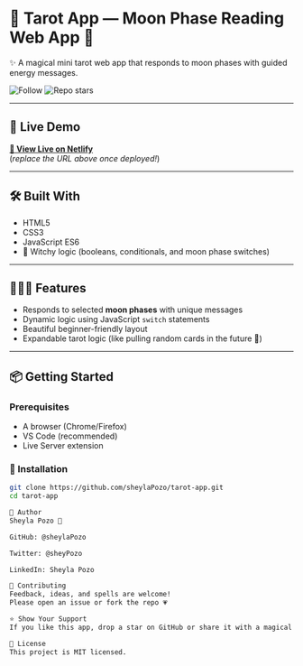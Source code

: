 
# 🔮 Tarot App — Moon Phase Reading Web App 🌙  
✨ A magical mini tarot web app that responds to moon phases with guided energy messages.

![Follow](https://img.shields.io/github/followers/sheylaPozo?style=social)
![Repo stars](https://img.shields.io/github/stars/sheylaPozo/tarot-app?style=social)

---

## 💌 Live Demo
**[🌙 View Live on Netlify](https://your-netlify-link.netlify.app/)**  
(*replace the URL above once deployed!*)

---

## 🛠️ Built With

- HTML5
- CSS3
- JavaScript ES6
- 🌙 Witchy logic (booleans, conditionals, and moon phase switches)

---

## 🧙🏽‍♀️ Features

- Responds to selected **moon phases** with unique messages
- Dynamic logic using JavaScript `switch` statements
- Beautiful beginner-friendly layout
- Expandable tarot logic (like pulling random cards in the future 🔮)

---

## 📦 Getting Started

### Prerequisites

- A browser (Chrome/Firefox)
- VS Code (recommended)
- Live Server extension

### 🧾 Installation

```bash
git clone https://github.com/sheylaPozo/tarot-app.git
cd tarot-app

👤 Author
Sheyla Pozo 💖

GitHub: @sheylaPozo

Twitter: @sheyPozo

LinkedIn: Sheyla Pozo

🤝 Contributing
Feedback, ideas, and spells are welcome!
Please open an issue or fork the repo 💗

⭐️ Show Your Support
If you like this app, drop a star on GitHub or share it with a magical friend ✨

📝 License
This project is MIT licensed.

